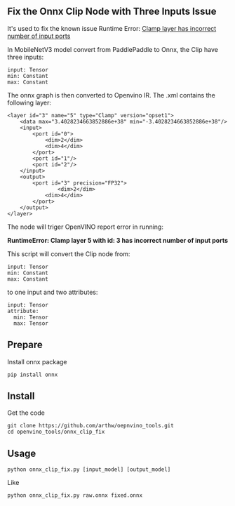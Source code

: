 ## Fix the Onnx Clip Node with Three Inputs Issue

It's used to fix the known issue Runtime Error: [Clamp layer has incorrect number of input ports](https://github.com/openvinotoolkit/openvino/issues/444)

In MobileNetV3 model convert from PaddlePaddle to Onnx, the Clip have three inputs:
```
input: Tensor
min: Constant
max: Constant
```

The onnx graph is then converted to Openvino IR. The .xml contains the following layer:

```
<layer id="3" name="5" type="Clamp" version="opset1">
	<data max="3.4028234663852886e+38" min="-3.4028234663852886e+38"/>
	<input>
		<port id="0">
			<dim>2</dim>
			<dim>4</dim>
		</port>
		<port id="1"/>
		<port id="2"/>
	</input>
	<output>
		<port id="3" precision="FP32">
		        <dim>2</dim>
			<dim>4</dim>
		</port>
	</output>
</layer>
```

The node will triger OpenVINO report error in running:

**RuntimeError: Clamp layer 5 with id: 3 has incorrect number of input ports**

This script will convert the Clip node from:
```
input: Tensor
min: Constant
max: Constant
```

to one input and two attributes:
```
input: Tensor
attribute:
  min: Tensor
  max: Tensor
```
## Prepare

Install onnx package

`pip install onnx`

## Install

Get the code

```
git clone https://github.com/arthw/oepnvino_tools.git
cd openvino_tools/onnx_clip_fix
```

## Usage
```
python onnx_clip_fix.py [input_model] [output_model]
```

Like
```
python onnx_clip_fix.py raw.onnx fixed.onnx
```
